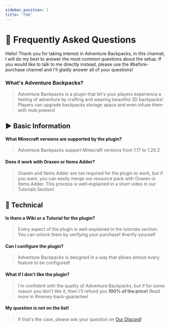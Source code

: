 ```yaml
---
sidebar_position: 1
title: 'FAQ'
---
```



# :thinking: Frequently Asked Questions

Hello! Thank you for taking interest in Adventure Backpacks, in this channel, I will do my best to answer the most common questions about the setup.
If you would like to talk to me directly instead, please use the #before-purchase channel and I'll gladly answer all of your questions!

### What's Adventure Backpacks?
> Adventure Backpacks is a plugin that let's your players experience a feeling of adventure by crafting and wearing beautiful 3D backpacks!
> Players can upgrade backpacks storage space and even infuse them with mob powers!

## :arrow_forward: Basic Information

#### What Minecraft versions are supported by the plugin?
> Adventure Backpacks support Minecraft versions from 1.17 to 1.20.2

#### Does it work with Oraxen or Items Adder?
> Oraxen and Items Adder are not required for the plugin to work, but if you want, you can easily merge our resource pack with Oraxen or Items Adder.
> This process is well-explained in a short video in our Tutorials Section!

## :wrench: Technical

#### Is there a Wiki or a Tutorial for the plugin?
> Every aspect of the plugin is well-explained in the tutorials section.
> You can unlock them by verifying your purchase! #verify-yourself

#### Can I configure the plugin?
> Adventure Backpacks is designed in a way that allows almost every feature to be configured!

#### What if I don't like the plugin?
> I'm confident with the quality of Adventure Backpacks, but if for some reason you don't like it, then I'll refund you **100% of the price!** Read more in #money-back-guarantee!

#### My question is not on the list!
> If that's the case, please ask your question on [Our Discord](https://discord.gg/wdBFC7Hc6X)!